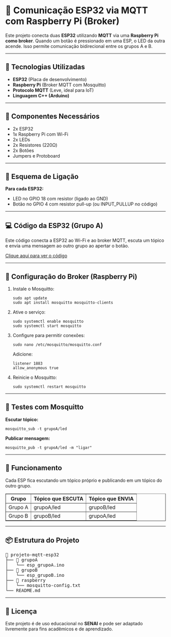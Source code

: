 <h1>🔁 Comunicação ESP32 via MQTT com Raspberry Pi (Broker)</h1>

<p>Este projeto conecta duas <strong>ESP32</strong> utilizando <strong>MQTT</strong> via uma <strong>Raspberry Pi como broker</strong>. Quando um botão é pressionado em uma ESP, o LED da outra acende. Isso permite comunicação bidirecional entre os grupos A e B.</p>

<hr>

<h2>📡 Tecnologias Utilizadas</h2>
<ul>
  <li><strong>ESP32</strong> (Placa de desenvolvimento)</li>
  <li><strong>Raspberry Pi</strong> (Broker MQTT com Mosquitto)</li>
  <li><strong>Protocolo MQTT</strong> (Leve, ideal para IoT)</li>
  <li><strong>Linguagem C++ (Arduino)</strong></li>
</ul>

<hr>

<h2>🧰 Componentes Necessários</h2>
<ul>
  <li>2x ESP32</li>
  <li>1x Raspberry Pi com Wi-Fi</li>
  <li>2x LEDs</li>
  <li>2x Resistores (220Ω)</li>
  <li>2x Botões</li>
  <li>Jumpers e Protoboard</li>
</ul>

<hr>

<h2>🔌 Esquema de Ligação</h2>
<p><strong>Para cada ESP32:</strong></p>
<ul>
  <li>LED no GPIO 18 com resistor (ligado ao GND)</li>
  <li>Botão no GPIO 4 com resistor pull-up (ou INPUT_PULLUP no código)</li>
</ul>

<hr>

<h2>💻 Código da ESP32 (Grupo A)</h2>

<p>Este código conecta a ESP32 ao Wi-Fi e ao broker MQTT, escuta um tópico e envia uma mensagem ao outro grupo ao apertar o botão.</p>

<p><a href="https://github.com/seu-usuario/seu-repo/blob/main/esp_grupoA.ino">Clique aqui para ver o código</a></p>

<hr>

<h2>🍓 Configuração do Broker (Raspberry Pi)</h2>

<ol>
  <li>Instale o Mosquitto:
    <pre><code>sudo apt update
sudo apt install mosquitto mosquitto-clients</code></pre>
  </li>
  <li>Ative o serviço:
    <pre><code>sudo systemctl enable mosquitto
sudo systemctl start mosquitto</code></pre>
  </li>
  <li>Configure para permitir conexões:
    <pre><code>sudo nano /etc/mosquitto/mosquitto.conf</code></pre>
    <p>Adicione:</p>
    <pre><code>listener 1883
allow_anonymous true</code></pre>
  </li>
  <li>Reinicie o Mosquitto:
    <pre><code>sudo systemctl restart mosquitto</code></pre>
  </li>
</ol>

<hr>

<h2>🧪 Testes com Mosquitto</h2>

<p><strong>Escutar tópico:</strong></p>
<pre><code>mosquitto_sub -t grupoA/led</code></pre>

<p><strong>Publicar mensagem:</strong></p>
<pre><code>mosquitto_pub -t grupoA/led -m "ligar"</code></pre>

<hr>

<h2>🧠 Funcionamento</h2>
<p>Cada ESP fica escutando um tópico próprio e publicando em um tópico do outro grupo.</p>

<table border="1" cellpadding="8">
  <tr>
    <th>Grupo</th>
    <th>Tópico que ESCUTA</th>
    <th>Tópico que ENVIA</th>
  </tr>
  <tr>
    <td>Grupo A</td>
    <td>grupoA/led</td>
    <td>grupoB/led</td>
  </tr>
  <tr>
    <td>Grupo B</td>
    <td>grupoB/led</td>
    <td>grupoA/led</td>
  </tr>
</table>

<hr>

<h2>📦 Estrutura do Projeto</h2>

<pre>
📁 projeto-mqtt-esp32
├── 📂 grupoA
│   └── esp_grupoA.ino
├── 📂 grupoB
│   └── esp_grupoB.ino
├── 📁 raspberry
│   └── mosquitto-config.txt
└── README.md
</pre>

<hr>

<h2>📃 Licença</h2>
<p>Este projeto é de uso educacional no <strong>SENAI</strong> e pode ser adaptado livremente para fins acadêmicos e de aprendizado.</p>
